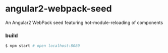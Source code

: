 # angular2-webpack-seed
An Angular2 WebPack seed featuring hot-module-reloading of components



### build
```bash
$ npm start # open localhost:8080
```


